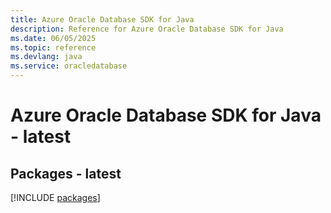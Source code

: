```yaml
---
title: Azure Oracle Database SDK for Java
description: Reference for Azure Oracle Database SDK for Java
ms.date: 06/05/2025
ms.topic: reference
ms.devlang: java
ms.service: oracledatabase
---
```

# Azure Oracle Database SDK for Java - latest
## Packages - latest
[!INCLUDE [packages](oracle-database-index.md)]